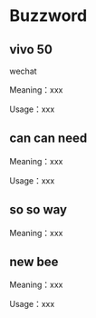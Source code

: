 # Buzzword

<!-- ... -->

## vivo 50

wechat

Meaning：xxx

Usage：xxx

## can can need

Meaning：xxx

Usage：xxx

<!-- ... -->

## so so way

Meaning：xxx


## new bee

Meaning：xxx

Usage：xxx
